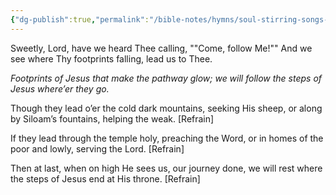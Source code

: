 ```yaml
---
{"dg-publish":true,"permalink":"/bible-notes/hymns/soul-stirring-songs-and-hymns/footprints-of-jesus/","title":"Footprints of Jesus","created":"","updated":""}
---
```



Sweetly, Lord, have we heard Thee calling,
""Come, follow Me!""
And we see where Thy footprints falling,
lead us to Thee.

*Footprints of Jesus that make the pathway glow;
we will follow the steps of Jesus where’er they go.*

Though they lead o’er the cold dark mountains,
seeking His sheep,
or along by Siloam’s fountains,
helping the weak. [Refrain]

If they lead through the temple holy,
preaching the Word,
or in homes of the poor and lowly,
serving the Lord. [Refrain]

Then at last, when on high He sees us,
our journey done,
we will rest where the steps of Jesus
end at His throne. [Refrain]